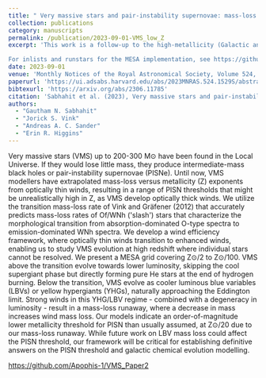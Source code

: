 ```yaml
---
title: " Very massive stars and pair-instability supernovae: mass-loss framework for low metallicity"
collection: publications
category: manuscripts
permalink: /publication/2023-09-01-VMS_low_Z
excerpt: 'This work is a follow-up to the high-metallicity (Galactic and LMC-like) mass-loss framework for very massive stars presented in Sabhahit et al. (2022). Unlike in the Galaxy and the LMC, where young, massive clusters allow us to apply a model-independent transition mass-loss rate, for SMC-like and lower metallicity environments, we must rely on a more theoretical approach to determine this transition point. We use the hydrodynamical branch of the PoWR atmosphere code to parameterize the transition and introduce a novel framework for implementing a mass-loss prescription tailored to studying VMS evolution at low metallicity. With this new framework, we can predict the metallicity threshold below which pair-instability supernovae are expected to occur in the Universe.

For inlists and runstars for the MESA implementation, see https://github.com/Apophis-1/VMS_Paper2'
date: 2023-09-01
venue: 'Monthly Notices of the Royal Astronomical Society, Volume 524, Issue 1, pp.1529-1546'
paperurl: 'https://ui.adsabs.harvard.edu/abs/2023MNRAS.524.1529S/abstract'
bibtexurl: 'https://arxiv.org/abs/2306.11785'
citation: 'Sabhahit et al. (2023), Very massive stars and pair-instability supernovae: mass-loss framework for low metallicity, MNRAS, Volume 524, Issue 1, pp.1529-1546'
authors:
  - "Gautham N. Sabhahit"
  - "Jorick S. Vink"
  - "Andreas A. C. Sander"
  - "Erin R. Higgins"
---
```

Very massive stars (VMS) up to 200-300 M⊙ have been found in the Local Universe. If they would lose little mass, they produce intermediate-mass black holes or pair-instability supernovae (PISNe). Until now, VMS modellers have extrapolated mass-loss versus metallicity (Z) exponents from optically thin winds, resulting in a range of PISN thresholds that might be unrealistically high in Z, as VMS develop optically thick winds. We utilize the transition mass-loss rate of Vink and Gräfener (2012) that accurately predicts mass-loss rates of Of/WNh ('slash') stars that characterize the morphological transition from absorption-dominated O-type spectra to emission-dominated WNh spectra. We develop a wind efficiency framework, where optically thin winds transition to enhanced winds, enabling us to study VMS evolution at high redshift where individual stars cannot be resolved. We present a MESA grid covering Z⊙/2 to Z⊙/100. VMS above the transition evolve towards lower luminosity, skipping the cool supergiant phase but directly forming pure He stars at the end of hydrogen burning. Below the transition, VMS evolve as cooler luminous blue variables (LBVs) or yellow hypergiants (YHGs), naturally approaching the Eddington limit. Strong winds in this YHG/LBV regime - combined with a degeneracy in luminosity - result in a mass-loss runaway, where a decrease in mass increases wind mass loss. Our models indicate an order-of-magnitude lower metallicity threshold for PISN than usually assumed, at Z⊙/20 due to our mass-loss runaway. While future work on LBV mass loss could affect the PISN threshold, our framework will be critical for establishing definitive answers on the PISN threshold and galactic chemical evolution modelling. 

https://github.com/Apophis-1/VMS_Paper2
